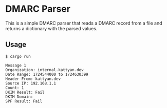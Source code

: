 # DMARC Parser

This is a simple DMARC parser that reads a DMARC record from a file and returns a dictionary with the parsed values.

## Usage

```shell
$ cargo run

Message 1
Organization: internal.kattyan.dev
Date Range: 1724544000 to 1724630399
Header From: kattyan.dev
Source IP: 192.168.1.1
Count: 1
DKIM Result: Fail
DKIM Domain:
SPF Result: Fail
```
